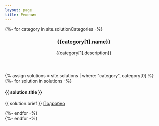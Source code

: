 ```yaml
---
layout: page
title: Решения
---
```


<!-- Section -->
{%- for category in site.solutionCategories -%}
<section>
	<header class="major" id="{{category[0]}}">
		<h3>{{category[1].name}}</h3>
		<p>{{category[1].description}}</p>
	</header>
	{% assign solutions = site.solutions | where: "category", category[0] %}
	{%- for solution in solutions -%}
	<div class="row">
		<div class="2u">
			<span class="image fit"><img src="{{ solution.images[0] }}" alt="" /></span>
		</div>
		<div class="10u">
			<h4>{{ solution.title }}</h4>
			<p>{{ solution.brief }}&nbsp;<span><a href="{{site.baseurl}}/{{solution.url}}">Подробно</a></span></p>
		</div>
	</div>
	{%- endfor -%}
</section>
{%- endfor -%}